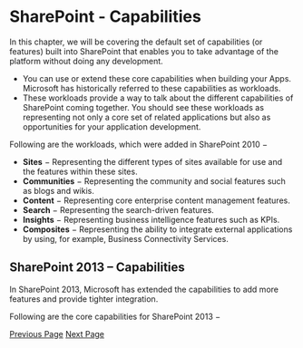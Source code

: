 # SharePoint - Capabilities
In this chapter, we will be covering the default set of capabilities (or features) built into SharePoint that enables you to take advantage of the platform without doing any development.

   * You can use or extend these core capabilities when building your Apps. Microsoft has historically referred to these capabilities as workloads.
   * These workloads provide a way to talk about the different capabilities of SharePoint coming together. You should see these workloads as representing not only a core set of related applications but also as opportunities for your application development.

Following are the workloads, which were added in SharePoint 2010 −

   * **Sites** − Representing the different types of sites available for use and the features within these sites.
   * **Communities** − Representing the community and social features such as blogs and wikis.
   * **Content** − Representing core enterprise content management features.
   * **Search** − Representing the search-driven features.
   * **Insights** − Representing business intelligence features such as KPIs.
   * **Composites** − Representing the ability to integrate external applications by using, for example, Business Connectivity Services.

## SharePoint 2013 – Capabilities
In SharePoint 2013, Microsoft has extended the capabilities to add more features and provide tighter integration.

Following are the core capabilities for SharePoint 2013 −


[Previous Page](../sharepoint/sharepoint_types.md) [Next Page](../sharepoint/sharepoint_setup_environment.md) 
